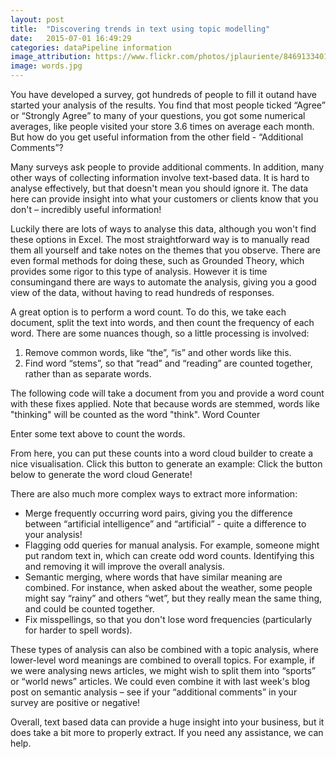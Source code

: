 ```yaml
---
layout: post
title:  "Discovering trends in text using topic modelling"
date:   2015-07-01 16:49:29
categories: dataPipeline information
image_attribution: https://www.flickr.com/photos/jplauriente/8469133401/in/photolist-dUowip-BBWpo-6i84XV-46EE3s-3gPkY-4GmSkp-txN62-7UQWSy-5YJs3b-BN8uD-bKFyWM-NzdWc-7ym4bS-4yBwuT-db2aKJ-6L1QmF-9jPCqA-9rmpz9-5KhzwQ-63DyMM-e2QVc5-9dvwYJ-5r8yh6-9khKH6-m13254-4wFkA1-aBsyNo-7NUn5t-aP3gAB-nscQ61-cKKrDq-6YhPqD-whBV4-gEP1e-kCdoWy-9wUEGJ-j9mHqN-81cLho-cmi89C-a5GaWi-o1SQsA-ebDxNE-oibvbS-oi5Reg-o1T3am-o1U4MX-8RTbUx-aVW4rt-mcuR3H-aZ1yhxs
image: words.jpg
---
```


You have developed a survey, got hundreds of people to fill it outand have started your analysis of the results. You find that most people ticked “Agree” or “Strongly Agree” to many of your questions, you got some numerical averages, like people visited your store 3.6 times on average each month. But how do you get useful information from the other field - “Additional Comments”?

Many surveys ask people to provide additional comments. In addition, many other ways of collecting information involve text-based data. It is hard to analyse effectively, but that doesn't mean you should ignore it. The data here can provide insight into what your customers or clients know that you don't – incredibly useful information!

Luckily there are lots of ways to analyse this data, although you won't find these options in Excel. The most straightforward way is to manually read them all yourself and take notes on the themes that you observe. There are even formal methods for doing these, such as Grounded Theory, which provides some rigor to this type of analysis. However it is time consumingand there are ways to automate the analysis, giving you a good view of the data, without having to read hundreds of responses.

A great option is to perform a word count. To do this, we take each document, split the text into words, and then count the frequency of each word. There are some nuances though, so a little processing is involved:

1. Remove common words, like “the”, “is” and other words like this.
2. Find word “stems”, so that “read” and “reading” are counted together, rather than as separate words.

The following code will take a document from you and provide a word count with these fixes applied. Note that because words are stemmed, words like "thinking" will be counted as the word "think".
Word Counter

Enter some text above to count the words.

From here, you can put these counts into a word cloud builder to create a nice visualisation. Click this button to generate an example:
Click the button below to generate the word cloud
Generate!

There are also much more complex ways to extract more information:

* Merge frequently occurring word pairs, giving you the difference between “artificial intelligence” and “artificial” - quite a difference to your analysis!
* Flagging odd queries for manual analysis. For example, someone might put random text in, which can create odd word counts. Identifying this and removing it will improve the overall analysis.
* Semantic merging, where words that have similar meaning are combined. For instance, when asked about the weather, some people might say “rainy” and others “wet”, but they really mean the same thing, and could be counted together.
* Fix misspellings, so that you don't lose word frequencies (particularly for harder to spell words).

These types of analysis can also be combined with a topic analysis, where lower-level word meanings are combined to overall topics. For example, if we were analysing news articles, we might wish to split them into “sports” or “world news” articles. We could even combine it with last week's blog post on semantic analysis – see if your “additional comments” in your survey are positive or negative!

Overall, text based data can provide a huge insight into your business, but it does take a bit more to properly extract. If you need any assistance, we can help.
